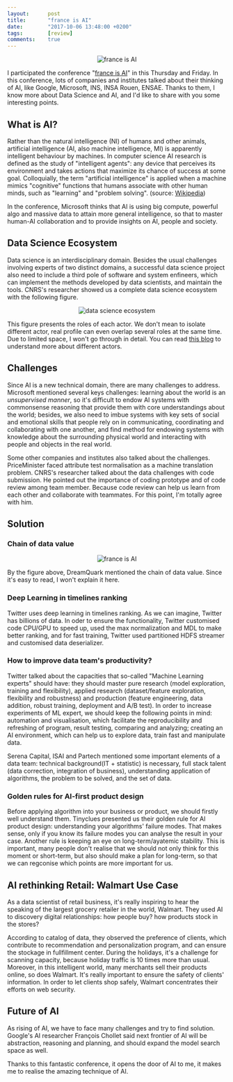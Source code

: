 ```yaml
---
layout:      post
title:       "france is AI"
date:        "2017-10-06 13:48:00 +0200"
tags:        [review]
comments:    true
---
```


<p align="center">
  <img alt="france is AI"
  src="{{ site.baseurl }}/images/20171006-franceisai.jpg"/>
</p>

I participated the conference "[france is AI][france is AI]" in this Thursday
and Friday. In this conference, lots of companies and institutes talked about
their thinking of AI, like Google, Microsoft, INS, INSA Rouen, ENSAE. Thanks to
them, I know more about Data Science and AI, and I'd like to share with you some
interesting points.

## What is AI?

Rather than the natural intelligence (NI) of humans and other animals, artificial
intelligence (AI, also machine intelligence, MI) is apparently intelligent
behaviour by machines. In computer science AI research is defined as the study
of "intelligent agents": any device that perceives its environment and takes
actions that maximize its chance of success at some goal. Colloquially, the term
"artificial intelligence" is applied when a machine mimics "cognitive" functions
that humans associate with other human minds, such as "learning" and "problem
solving". (source: [Wikipedia][Wikipedia])

In the conference, Microsoft thinks that AI is using big compute, powerful algo
and massive data to attain more general intelligence, so that to master human-AI
collaboration and to provide insights on AI, people and society.

## Data Science Ecosystem

Data science is an interdisciplinary domain. Besides the usual challenges
involving experts of two distinct domains, a successful data science project
also need to include a third pole of software and system enfineers, which can
implement the methods developed by data scientists, and maintain the tools.
CNRS's researcher showed us a complete data science ecosystem with the following
figure.

<p align="center">
  <img alt="data science ecosystem"
  src="{{ site.baseurl }}/images/20171006-ds-ecosys.png"/>
</p>

This figure presents the roles of each actor. We don't mean to isolate different
actor, real profile can even overlap several roles at the same time. Due to
limited space, I won't go through in detail. You can read [this blog][ds ecosys]
to understand more about different actors.

## Challenges

Since AI is a new technical domain, there are many challenges to address.
Microsoft mentioned several keys challenges: learning about the world is an
_unsupervised manner_, so it's difficult to endow AI systems with commonsense
reasoning that provide them with core understandings about the world; besides,
we also need to imbue systems with key sets of social and emotional skills that
people rely on in communicating, coordinating and collaborating with one another,
and find method for endowing systems with knowledge about the surrounding
physical world and interacting with people and objects in the real world.

Some other companies and institutes also talked about the challenges.
PriceMinister faced attribute test normalisation as a machine translation
problem. CNRS's researcher talked about the data challenges with code submission.
He pointed out the importance of coding prototype and of code review among team
member. Because code review can help us learn from each other and collaborate
with teammates. For this point, I'm totally agree with him.

## Solution

### Chain of data value

<p align="center">
  <img alt="france is AI"
  src="{{ site.baseurl }}/images/20171006-datavalue-chain.jpg"/>
</p>

By the figure above, DreamQuark mentioned the chain of data value. Since it's
easy to read, I won't explain it here.

### Deep Learning in timelines ranking

Twitter uses deep learning in timelines ranking. As we can imagine, Twitter has
billions of data. In oder to ensure the functionality, Twitter customised code
CPU/GPU to speed up, used the max normalization and MDL to make better ranking,
and for fast training, Twitter used partitioned HDFS streamer and customised
data deserializer.

### How to improve data team's productivity?

Twitter talked about the capacities that so-called "Machine Learning experts"
should have: they should master pure research (model exploration, training and
flexibility), applied research (dataset/feature exploration, flexibility and
robustness) and production (feature engineering, data addition, robust training,
deployment and A/B test). In order to increase experiments of ML expert, we
should keep the following points in mind: automation and visualisation, which
facilitate the reproducibility and refreshing of program, result testing,
comparing and analyzing; creating an AI environment, which can help us to
explore data, train fast and manipulate data.

Serena Capital, ISAI and Partech mentioned some important elements of a data
team: technical background(IT + statistic) is necessary, full stack talent (data
correction, integration of business), understanding application of algorithms,
the problem to be solved, and the set of data.

### Golden rules for AI-first product design

Before applying algorithm into your business or product, we should firstly well
understand them. Tinyclues presented us their golden rule for AI product design:
understanding your algorithms' failure modes. That makes sense, only if you know
its failure modes you can analyse the result in your case. Another rule is
keeping an eye on long-term/ayatemic stability. This is important, many people
don't realise that we should not only think for this moment or short-term, but
also should make a plan for long-term, so that we can regconise which points are
more important for us.

## AI rethinking Retail: Walmart Use Case

As a data scientist of retail business, it's really inspiring to hear the
speaking of the largest grocery retailer in the world, Walmart. They used AI to
discovery digital relationships: how people buy? how products stock in the stores?

According to catalog of data, they observed the preference of clients, which
contribute to recommendation and personalization program, and can ensure the
stockage in fullfillment center. During the holidays, it's a challenge for
scanning capacity, because holiday traffic is 10 times more than usual. Moreover,
in this intelligent world, many merchants sell their products online, so does
Walmart. It's really important to ensure the safety of clients' information. In
order to let clients shop safely, Walmart concentrates their efforts on web
security.

## Future of AI

As rising of AI, we have to face many challenges and try to find solution.
Google's AI researcher François Chollet  said next frontier of AI will be
abstraction, reasoning and planning, and should expand the model search space as
well.

Thanks to this fantastic conference, it opens the door of AI to me, it makes me
to realise the amazing technique of AI.

[france is AI]: https://franceisai.com
[Wikipedia]: https://en.wikipedia.org/wiki/Artificial_intelligence
[ds ecosys]: https://medium.com/@balazskegl/the-data-science-ecosystem-678459ba6013

